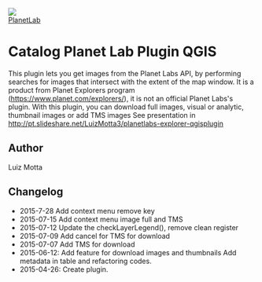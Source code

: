 <!-- PlanetLab-->
[planetlab_logo]: https://www.planet.com/assets/logo.png

![][planetlab_logo]  
[PlanetLab](https://www.planet.com/explorers/)

# Catalog Planet Lab Plugin QGIS

This plugin lets you get images from the Planet Labs API, by performing searches for images that intersect with the extent of the map window.
It is a product from Planet Explorers program (https://www.planet.com/explorers/), it is not an official Planet Labs's plugin.
With this plugin, you can download full images, visual or analytic, thumbnail images or add TMS images
See presentation in http://pt.slideshare.net/LuizMotta3/planetlabs-explorer-qgisplugin

## Author
Luiz Motta

## Changelog
- 2015-7-28
Add context menu remove key
- 2015-07-15
Add context menu image full and TMS
- 2015-07-12
Update the checkLayerLegend(), remove clean register
- 2015-07-09
Add cancel for TMS for download
- 2015-07-07
Add TMS for download
- 2015-06-12:
Add feature for download images and thumbnails
Add metadata in table and refactoring codes.
- 2015-04-26:
Create plugin.
